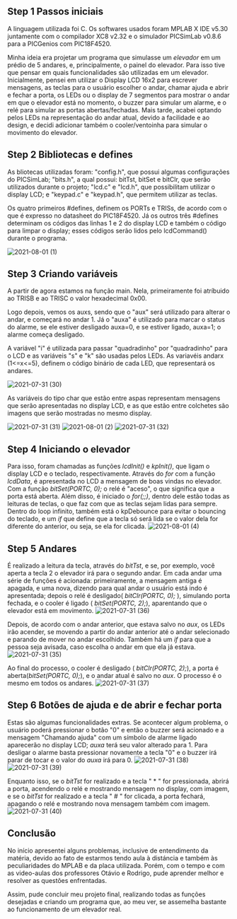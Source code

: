 
## Step 1 Passos iniciais
A linguagem utilizada foi C. Os softwares usados foram MPLAB X IDE v5.30 juntamente com o compilador XC8 v2.32 e o simulador PICSimLab v0.8.6 para a PICGenios com PIC18F4520.

Minha ideia era projetar um programa que simulasse um _elevador_ em um prédio de 5 andares, e, principalmente, o painel do elevador. Para isso tive que pensar em quais funcionalidades são utilizadas em um elevador. Inicialmente, pensei em utilizar o Display LCD 16x2 para escrever mensagens, as teclas para o usuário escolher o andar, chamar ajuda e abrir e fechar a porta, os LEDs ou o display de 7 segmentos para mostrar o andar em que o elevador está no momento, o buzzer para simular um alarme, e o relé para simular as portas abertas/fechadas. Mais tarde, acabei optando pelos LEDs na representação do andar atual, devido a facilidade e ao design, e decidi adicionar também o cooler/ventoinha para simular o movimento do elevador.

## Step 2 Bibliotecas e defines

As bliotecas utilizadas foram: "config.h", que possui algumas configurações do PICSimLab; "bits.h", a qual possui: bitTst, bitSet e bitClr, que serão utilizados durante o projeto; "lcd.c" e "lcd.h", que possibilitam utilizar o display LCD; e "keypad.c" e "keypad.h", que permitem utilizar as teclas. 

Os quatro primeiros #defines, definem os PORTs e TRISs, de acordo com o que é expresso no datasheet do PIC18F4520. Já os outros três #defines determinam os códigos das linhas 1 e 2 do display LCD e também o código para limpar o display; esses códigos serão lidos pelo lcdCommand() durante o programa.

![2021-08-01 (1)](https://user-images.githubusercontent.com/88052180/127773012-f07cca91-5099-4f6b-9e63-0aeef1c5e760.png)


## Step 3 Criando variáveis

A partir de agora estamos na função main. Nela, primeiramente foi atríbuido ao TRISB e ao TRISC o valor hexadecimal 0x00.

Logo depois, vemos os auxs, sendo que o "aux" será utilizado para alterar o andar, e começará no andar 1. Já o "auxa" é utilizado para marcar o status do alarme, se ele estiver desligado auxa=0, e se estiver ligado, auxa=1; o alarme começa desligado.


A variável "i" é utilizada para passar "quadradinho" por "quadradinho" para o LCD e as variáveis "s" e "k" são usadas pelos LEDs.
As variavéis andarx (1<=x<=5), definem o código binário de cada LED, que representará os andares.

![2021-07-31 (30)](https://user-images.githubusercontent.com/88052180/127773298-66942fbb-af05-438e-8761-5f5302852333.png)

As variáveis do tipo char que estão entre aspas representam mensagens que serão apresentadas no display LCD, e as que estão entre colchetes são imagens que serão mostradas no mesmo display.

![2021-07-31 (31)](https://user-images.githubusercontent.com/88052180/127773871-a69faad4-5580-4371-8a2e-acd9c13efe39.png)
![2021-08-01 (2)](https://user-images.githubusercontent.com/88052180/127773989-86253ce6-2f77-4a24-883f-6a0ee9401680.png)
![2021-07-31 (32)](https://user-images.githubusercontent.com/88052180/127773995-bd0d7831-096f-4861-80fb-9ac02d73315b.png)


## Step 4 Iniciando o elevador

Para isso, foram chamadas as funções _lcdInit()_ e _kpInit()_, que ligam o display LCD e o teclado, respectivamente. Através do _for_ com a função _lcdData_, é apresentada no LCD a mensagem de boas vindas no elevador. Com a função _bitSet(PORTC, 0);_ o relé é "aceso", o que significa que a porta está aberta. Além disso, é iniciado o _for(;;)_, dentro dele estão todas as leituras de teclas, o que faz com que as teclas sejam lidas para sempre. Dentro do loop infinito, também está o kpDebounce para evitar o bouncing do teclado, e um _if_ que define que a tecla só será lida se o valor dela for diferente do anterior, ou seja, se ela for clicada.
![2021-08-01 (4)](https://user-images.githubusercontent.com/88052180/127774393-d5de5bca-c206-4587-a00d-e79be304c299.png)


## Step 5 Andares

É realizado a leitura da tecla, através do _bitTst_, e se, por exemplo, você aperta a tecla 2 o elevador irá para o segundo andar. Em cada andar uma série de funções é acionada: primeiramente, a mensagem antiga é apagada, e uma nova, dizendo para qual andar o usuário está indo é apresentada; depois o relé é desligado( _bitClr(PORTC, 0);_ ), simulando porta fechada, e o cooler é ligado ( _bitSet(PORTC, 2);_), aparentando que o elevador está em movimento.
![2021-07-31 (36)](https://user-images.githubusercontent.com/88052180/127775410-bf288bd4-8fea-4974-a24c-fda8360b4196.png)


Depois, de acordo com o andar anterior, que estava salvo no _aux_, os LEDs irão acender, se movendo a partir do andar anterior até o andar selecionado e parando de mover no andar escolhido. Também há um _if_ para que a pessoa seja avisada, caso escolha o andar em que ela já estava.
![2021-07-31 (35)](https://user-images.githubusercontent.com/88052180/127775325-7c9ba723-b8a4-4524-ab8c-36384307c55c.png)


Ao final do processo, o cooler é desligado ( _bitClr(PORTC, 2);_), a porta é aberta(_bitSet(PORTC, 0);_), e o andar atual é salvo no _aux_. O processo é o mesmo em todos os andares.
![2021-07-31 (37)](https://user-images.githubusercontent.com/88052180/127775484-3fa5ab3f-4c30-4e71-b165-db821c642426.png)


## Step 6 Botões de ajuda e de abrir e fechar porta

Estas são algumas funcionalidades extras. Se acontecer algum problema, o usuário poderá pressionar o botão "0" e então o buzzer será acionado e a mensagem "Chamando ajuda" com um símbolo de alarme ligado aparecerão no display LCD; _auxa_ terá seu valor alterado para 1. Para desligar o alarme basta pressionar novamente a tecla "0" e o buzzer irá parar de tocar e o valor do _auxa_ irá para 0. 
![2021-07-31 (38)](https://user-images.githubusercontent.com/88052180/127775823-0efbf0af-c3dd-4e45-b7c8-2ddc0a92640c.png)
![2021-07-31 (39)](https://user-images.githubusercontent.com/88052180/127775906-825fbb2d-865e-4982-afde-c8c453e27e34.png)

Enquanto isso, se o _bitTst_ for realizado e a tecla " * " for pressionada, abrirá a porta, acendendo o relé e mostrando mensagem no display, com imagem, e se o _bitTst_ for realizado e a tecla " # " for clicada, a porta fechará, apagando o relé e mostrando nova mensagem também com imagem.
![2021-07-31 (40)](https://user-images.githubusercontent.com/88052180/127775965-9b859064-d811-435a-a9d6-c5faeacf1bfa.png)


## Conclusão

No início apresentei alguns problemas, inclusive de entendimento da matéria, devido ao fato de estarmos tendo aula à distáncia e também às peculiaridades do MPLAB e da placa utilizada. Porém, com o tempo e com as video-aulas dos professores Otávio e Rodrigo, pude aprender melhor e resolver as questões enfrentadas.

Assim, pude concluir meu projeto final, realizando todas as funções desejadas e criando um programa que, ao meu ver, se assemelha bastante ao funcionamento de um elevador real.


